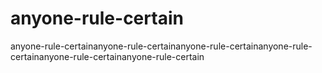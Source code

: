 # anyone-rule-certain
anyone-rule-certainanyone-rule-certainanyone-rule-certainanyone-rule-certainanyone-rule-certainanyone-rule-certain
